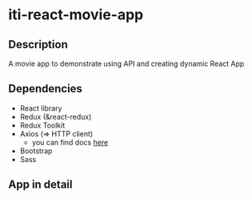 # iti-react-movie-app

## Description

A movie app to demonstrate using API and creating dynamic React App

## Dependencies

- React library
- Redux (&react-redux)
- Redux Toolkit
- Axios (=> HTTP client)
  - you can find docs [here](https://axios-http.com/)
- Bootstrap
- Sass

## App in detail
